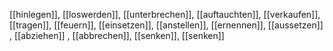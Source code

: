 [[hinlegen]], [[loswerden]], [[unterbrechen]], [[auftauchten]], [[verkaufen]], [[tragen]], [[feuern]], [[einsetzen]], [[anstellen]], [[ernennen]], [[aussetzen]]
, [[abziehen]]
, [[abbrechen]], [[senken]], [[senken]]